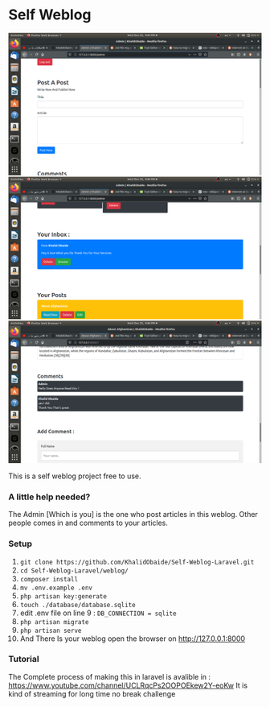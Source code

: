 # Self Weblog 
![shot01](./shots/001.png)
![shot02](./shots/002.png)
![shot03](./shots/003.png)

This is a self weblog project free to use.

### A little help needed? 
The Admin [Which is you] is the one who post articles in this weblog.
Other people comes in and comments to your articles.

### Setup 
1. `git clone https://github.com/KhalidObaide/Self-Weblog-Laravel.git`
2. `cd Self-Weblog-Laravel/weblog/`
3. `composer install`
4. `mv .env.example .env`
5. `php artisan key:generate`
6. `touch ./database/database.sqlite`
7. edit .env file on line 9 : `DB_CONNECTION = sqlite`
8. `php artisan migrate`
9. `php artisan serve`
10. And There Is your weblog open the browser on http://127.0.0.1:8000


### Tutorial 
The Complete process of making this in laravel is avalible in :  https://www.youtube.com/channel/UCLRqcPs2OOPOEkew2Y-eoKw
It is kind of streaming for long time no break challenge
